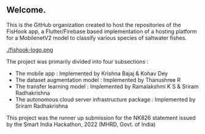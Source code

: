 ## Welcome.

This is the GitHub organization created to host the repositories of the FisHook app, a Flutter/Firebase based implementation of a hosting platform for
a MobilenetV2 model to classify various species of saltwater fishes.

[./fishook-logo.png](https://github.com/SIH-ClapForKrishna/.github/blob/main/profile/fishook-logo.png)

The project was primarily divided into four subsections :
- The mobile app : Implemented by Krishna Bajaj & Kohav Dey
- The dataset augmentation model : Implemented by Thanushree R
- The transfer learning model : Implemented by Ramalakshmi K S & Sriram Radhakrishna
- The autonomous cloud server infrastructure package : Implemented by Sriram Radhakrishna

This project was the runner up submission for the NK826 statement issued by the Smart India Hackathon, 2022 (MHRD, Govt. of India)

<!--

**Here are some ideas to get you started:**

🙋‍♀️ A short introduction - what is your organization all about?
🌈 Contribution guidelines - how can the community get involved?
👩‍💻 Useful resources - where can the community find your docs? Is there anything else the community should know?
🍿 Fun facts - what does your team eat for breakfast?
🧙 Remember, you can do mighty things with the power of [Markdown](https://docs.github.com/github/writing-on-github/getting-started-with-writing-and-formatting-on-github/basic-writing-and-formatting-syntax)
-->
